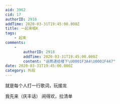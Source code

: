 ```yaml
---
aid: 3962
cid: 17
authorID: 2918
addTime: 2020-03-31T19:45:00.000Z
title: 一起来唱K
tags:
    - 起来
comments:
    -
        authorID: 2918
        addTime: 2020-03-31T19:45:00.000Z
        content: "话筒递给楼下\U0001F3A4\U0001F447"
date: 2020-03-31T19:45:00.000Z
category: 外段
---
```


就是每个人打一行歌词，玩接龙

我先来（庆丰话） 闹得欢，拉清单
